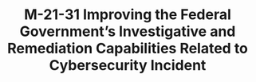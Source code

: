 ---
title: "M-21-31 Improving the Federal Government’s Investigative and Remediation Capabilities Related to Cybersecurity Incident"
description: "Establishes a maturity model for logging, log retention, and log management, with a focus on ensuring centralized access and visibility for the highest-level enterprise security operations center (SOC) of each agency. Establishes requirements for agencies to increase the sharing of such information, as needed and appropriate, to accelerate incident response efforts and to enable more effective defense of Federal information and executive branch departments and agencies."
url-link: "https://www.whitehouse.gov/wp-content/uploads/2021/08/M-21-31-Improving-the-Federal-Governments-Investigative-and-Remediation-Capabilities-Related-to-Cybersecurity-Incidents.pdf"
type: "PDF"
gov-only: "false"
is-external: "true"
publication-date: "August 01, 2021"
reading-time: "88"
resource-type: "Guidance"
filter: "p-filter"
audience: "security-compliance"
branded-offerings: "acquisition-policy-it-category"
---